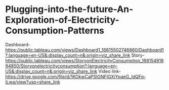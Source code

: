 # Plugging-into-the-future-An-Exploration-of-Electricity-Consumption-Patterns

Dashboard-https://public.tableau.com/views/Dashboard1_16815502746860/Dashboard1?:language=en-US&:display_count=n&:origin=viz_share_link
Story-https://public.tableau.com/views/StoryonElectricityConsumption_16815491894850/Storyonelectricityconsumption?:language=en-US&:display_count=n&:origin=viz_share_link
Video link-https://drive.google.com/file/d/1KOkwCaPSIGNFIGXiYpaeG_IdQFq-iLwa/view?usp=share_link

